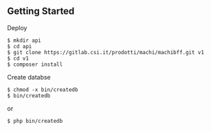 ## Getting Started

Deploy

    $ mkdir api
    $ cd api
    $ git clone https://gitlab.csi.it/prodotti/machi/machibff.git v1
    $ cd v1
    $ composer install

Create databse

    $ chmod -x bin/createdb
    $ bin/createdb

or

    $ php bin/createdb
